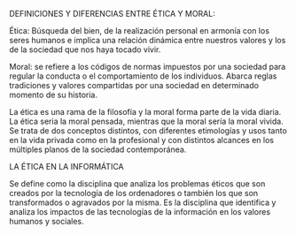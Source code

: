 DEFINICIONES Y DIFERENCIAS ENTRE ÉTICA Y MORAL:

Ética: Búsqueda del bien, de la realización personal en armonía con los seres humanos e
implica una relación dinámica entre nuestros valores y los de la sociedad que nos haya
tocado vivir.

Moral: se refiere a los códigos de normas impuestos por una sociedad para regular la conducta o
el comportamiento de los individuos. Abarca reglas tradiciones y valores compartidas por
una sociedad en determinado momento de su historia. 

La ética es una rama de la filosofía y la moral forma parte de la vida diaria. La ética seria la moral pensada, mientras
que la moral sería la moral vivida. Se trata de dos conceptos distintos, con diferentes
etimologías y usos tanto en la vida privada como en la profesional y con distintos alcances
en los múltiples planos de la sociedad contemporánea.

LA ÉTICA EN LA INFORMÁTICA

Se define como la disciplina que analiza los problemas éticos que son creados por la
tecnología de los ordenadores o también los que son transformados o agravados por la
misma. Es la disciplina que identifica y analiza los impactos de
las tecnologías de la información en los valores humanos y sociales.
